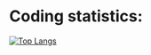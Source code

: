# Coding statistics:

[![Top Langs](https://github-readme-stats.vercel.app/api/top-langs/?username=pires11d&layout=compact&hide=matlab)](https://github.com/anuraghazra/github-readme-stats)